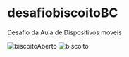 # desafiobiscoitoBC
Desafio da Aula de Dispositivos moveis

![biscoitoAberto](https://github.com/amandarodgsc/desafiobiscoitoBC/assets/111945316/299ab96d-85d9-416d-b2e1-653ef5c65a2c)
![biscoito](https://github.com/amandarodgsc/desafiobiscoitoBC/assets/111945316/49f2ebe5-2386-4d01-9ec4-6f65d6e40b96)
